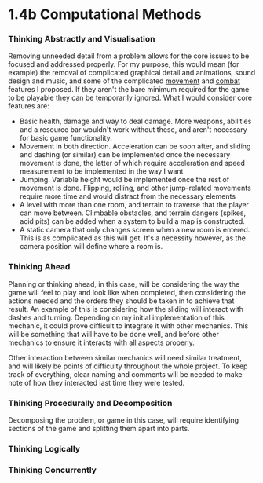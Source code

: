 # 1.4b Computational Methods

### Thinking Abstractly and Visualisation

Removing unneeded detail from a problem allows for the core issues to be focused and addressed properly. For my purpose, this would mean (for example) the removal of complicated graphical detail and animations, sound design and music, and some of the complicated [movement](1.4a-features-of-the-proposed-solution.md#smart-movement) and [combat](1.4a-features-of-the-proposed-solution.md#combat) features I proposed. If they aren't the bare minimum required for the game to be playable they can be temporarily ignored. What I would consider core features are:

* Basic health, damage and way to deal damage. More weapons, abilities and a resource bar wouldn't work without these, and aren't necessary for basic game functionality.
* Movement in both direction. Acceleration can be soon after, and sliding and dashing (or similar) can be implemented once the necessary movement is done, the latter of which require acceleration and speed measurement to be implemented in the way I want
* Jumping. Variable height would be implemented once the rest of movement is done. Flipping, rolling, and other jump-related movements require more time and would distract from the necessary elements
* A level with more than one room, and terrain to traverse that the player can move between. Climbable obstacles, and terrain dangers (spikes, acid pits) can be added when a system to build a map is constructed.
* A static camera that only changes screen when a new room is entered. This is as complicated as this will get. It's a necessity however, as the camera position will define where a room is.

### Thinking Ahead

Planning or thinking ahead, in this case, will be considering the way the game will feel to play and look like when completed, then considering the actions needed and the orders they should be taken in to achieve that result. An example of this is considering how the sliding will interact with dashes and turning. Depending on my initial implementation of this mechanic, it could prove difficult to integrate it with other mechanics. This will be something that will have to be done well, and before other mechanics to ensure it interacts with all aspects properly.

Other interaction between similar mechanics will need similar treatment, and will likely be points of difficulty throughout the whole project. To keep track of everything, clear naming and comments will be needed to make note of how they interacted last time they were tested.

### Thinking Procedurally and Decomposition

Decomposing the problem, or game in this case, will require identifying sections of the game and splitting them apart into parts.&#x20;

### Thinking Logically

### Thinking Concurrently
